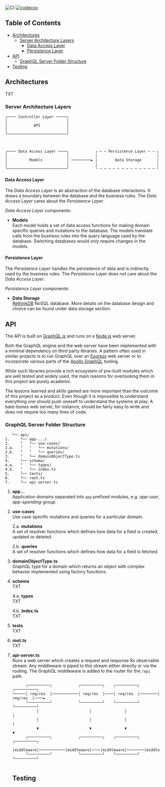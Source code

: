 ![CI](https://github.com/taleldayekh/fair-share/workflows/CI/badge.svg) [![codecov](https://codecov.io/gh/taleldayekh/fair-share/branch/master/graph/badge.svg)](https://codecov.io/gh/taleldayekh/fair-share)

## Table of Contents

- [Architectures](#architectures)
  - [Server Architecture Layers](#server-architecture-layers)
      - [Data Access Layer](#data-access-layer)
      - [Persistence Layer](#persistence-layer)
- [API](#api)
  - [GraphQL Server Folder Structure](#graphql-server-folder-structure)
- [Testing](#testing)

## Architectures

TXT

### Server Architecture Layers

```
╭──── Controller Layer ─────╮
│                           │
│            API            │
│                           │
╰───────────────────────────╯



╭──── Data Access Layer ────╮            ╭ ─ ─ Persistence Layer ─ ─ ╮
│                           │            ∣                           ∣
│          Models           │ ─────────► ∣        Data Storage       ∣
│                           │            ∣                           ∣
╰───────────────────────────╯            ╰ ─ ─ ─ ─ ─ ─ ─ ─ ─ ─ ─ ─ ─ ╯
```

#### Data Access Layer

The _*Data Access Layer*_ is an abstraction of the database interactions. It draws a boundary between the database and the business rules. The _*Data Access Layer*_ cares about the _*Persistence Layer*_.

_*Data Access Layer*_ components:

- **Models**  
  Each model holds a set of data access functions for making domain specific queries and mutations to the database. The models translate calls from the business rules into the query language used by the database. Switching databases would only require changes in the models.

#### Persistence Layer

The _*Persistence Layer*_ handles the persistence of data and is indirectly used by the business rules. The _*Persistence Layer*_ does not care about the _*Data Access Layer*_.

_*Persistence Layer*_ components:

- **Data Storage**  
  [RethinkDB](https://rethinkdb.com/) NoSQL database. More details on the database design and choice can be found under data storage section.

## API

The API is built on [GraphQL.js](https://graphql.org/graphql-js) and runs on a [Node.js](https://nodejs.org/api/https.html) web server.

Both the GraphQL engine and the web server have been implemented with a minimal dependency on third party libraries. A pattern often used in similar projects is to run GraphQL over an [Express](https://expressjs.com) web server or to incorporate various parts of the [Apollo GraphQL](https://www.apollographql.com/docs/) tooling.

While such libraries provide a rich ecosystem of pre-built modules which are well tested and widely used, the main reasons for overlooking them in this project are purely academic.

The lessons learned and skills gained are more important than the outcome of this project as a product. Even though it is impossible to understand everything one should push oneself to understand the systems at play. A bare-bones web server, for instance, should be fairly easy to write and does not require too many lines of code.

### GraphQL Server Folder Structure

```
   └── api/
1.     └── app-.../
2.     ╵   └── use-cases/
2.a.   ╵   ╵   └── mutations/
2.b.   ╵   ╵   └── queries/
3.     ╵   └── domainObjectType.ts 
4.     └── schema/
4.a.   ╵   └── types/
4.b.   ╵   └── index.ts
5.     └── tests/
6.     └── root.ts
7.     └── api-server.ts
```

1. **app...**  
   Application domains separated into `app` prefixed modules, e.g. _*app-user*_, _*app-spending-group*_.

2. **use-cases**  
   Use case specific mutations and queries for a particular domain.

	2.a. **mutations**  
	A set of resolver functions which defines how data for a field is created, updated or deleted.

	2.b. **queries**  
	A set of resolver functions which defines how data for a field is fetched.

3. **domainObjectType.ts**  
   GraphQL type for a domain which returns an object with complex behavior implemented using factory functions.

4. **schema**  
   TXT

   4.a. **types**  
   TXT

   4.b. **index.ts**  
   TXT

5. **tests**  
   TXT

6. **root.ts**  
   TXT

7. **api-server.ts**  
   Runs a web server which creates a request and response Rx observable stream. Any middleware is piped to this stream either directly or via the routing. The GraphQL middleware is added to the router for the `/api` path.

   ```
         ╭──────────╮            ╭──────────╮    ╭──────────╮        ╭──────────╮        
   ──────│ req/res  │────────────│ req/res  │────│ req/res  │────────│ req/res  │────►
         ╰──────────╯            ╰──────────╯    ╰──────────╯        ╰──────────╯        
              │                       │               │                   │
              │                       │               │                   │ 
              ▼                       ▼               ▼                   ▼                
         ╭──────────╮            ╭──────────╮    ╭──────────╮        ╭──────────╮
         │middleware│────────────│middleware│────│middleware│────────│middleware│────►
         ╰──────────╯            ╰──────────╯    ╰──────────╯        ╰──────────╯
           
   ```

   ## Testing

   <!-- 
   Add section about testing and what that folder structure includes
   Including the setup
    -->